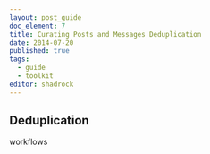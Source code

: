 ```yaml
---
layout: post_guide
doc_element: 7
title: Curating Posts and Messages Deduplication
date: 2014-07-20
published: true
tags:
  - guide
  - toolkit
editor: shadrock
---
```


## Deduplication

workflows
